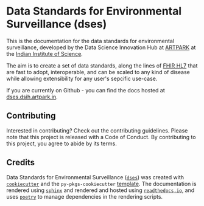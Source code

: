 # Data Standards for Environmental Surveillance (dses)

This is the documentation for the data standards for environmental surveillance, developed by the Data Science Innovation Hub at [ARTPARK](https://artpark.in) at the [Indian Institute of Science](https://iisc.ac.in).

The aim is to create a set of data standards, along the lines of [FHIR HL7](https://hl7.org/fhir/) that are fast to adopt, interoperable, and can be scaled to any kind of disease while allowing extensibility for any user's sepcific use-case.

If you are currently on Github - you can find the docs hosted at [dses.dsih.artpark.in](https://dses.dsih.artpark.in).

## Contributing

Interested in contributing? Check out the contributing guidelines. Please note that this project is released with a Code of Conduct. By contributing to this project, you agree to abide by its terms.

## Credits

Data Standards for Environmental Surveillance ([`dses`](https://github.com/dsih-artpark/dses)) was created with [`cookiecutter`](https://cookiecutter.readthedocs.io/en/latest/) and the `py-pkgs-cookiecutter` [template](https://github.com/py-pkgs/py-pkgs-cookiecutter). The documentation is rendered using [`sphinx`](https://www.sphinx-doc.org/) and rendered and hosted using [`readthedocs.io`](https://readthedocs.io), and uses [`poetry`](https://python-poetry.org/) to manage dependencies in the rendering scripts.